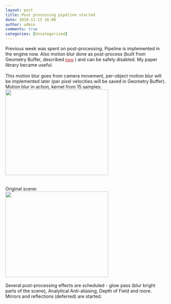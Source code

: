 ```yaml
---
layout: post
title: Post processing pipeline started
date: 2010-12-15 16:08
author: admin
comments: true
categories: [Uncategorized]
---
```

Previous week was spent on post-processing. Pipeline is  implemented in the engine now. Also  motion blur done as post-process (built from Geometry Buffer, described <a href="http://http.developer.nvidia.com/GPUGems3/gpugems3_ch27.html" mce_href="http://http.developer.nvidia.com/GPUGems3/gpugems3_ch27.html" style="margin-top: 0px; margin-right: 0px; margin-bottom: 0px; margin-left: 0px; padding-top: 0px; padding-right: 0px; padding-bottom: 0px; padding-left: 0px; border-top-width: 0px; border-right-width: 0px; border-bottom-width: 0px; border-left-width: 0px; border-style: initial; border-color: initial; font-weight: inherit; font-style: inherit; font-size: 12px; font-family: inherit; color: rgb(167, 18, 18); outline-style: none; outline-width: initial; outline-color: initial; text-decoration: underline; ">here</a> ) and can be safely disabled. My paper library became useful.<br /> <br />  This motion blur goes from camera movement, per-object motion blur will be implemented later (per pixel velocities will be saved in Geometry Buffer). <br />  Motion blur in action, kernel from 15 samples: <br /><a onblur="try {parent.deselectBloggerImageGracefully();} catch(e) {}" href="http://4.bp.blogspot.com/_LfYx03jjmdk/TQjpn4fuxnI/AAAAAAAABDU/1OKUSLt3UV8/s1600/editor_motion_blur.jpg"><img style="cursor:pointer; cursor:hand;width: 320px; height: 267px;" src="http://4.bp.blogspot.com/_LfYx03jjmdk/TQjpn4fuxnI/AAAAAAAABDU/1OKUSLt3UV8/s320/editor_motion_blur.jpg" border="0" alt="" id="BLOGGER_PHOTO_ID_5550943412123780722" /></a><br /><br /><br /> Original scene: <br /><a onblur="try {parent.deselectBloggerImageGracefully();} catch(e) {}" href="http://4.bp.blogspot.com/_LfYx03jjmdk/TQjp6_TastI/AAAAAAAABDc/m-BlOjKKQuI/s1600/editor6.jpg"><img style="cursor:pointer; cursor:hand;width: 320px; height: 267px;" src="http://4.bp.blogspot.com/_LfYx03jjmdk/TQjp6_TastI/AAAAAAAABDc/m-BlOjKKQuI/s320/editor6.jpg" border="0" alt="" id="BLOGGER_PHOTO_ID_5550943740368696018" /></a><br /><br />  Several post-processing effects are scheduled - glow pass (blur bright parts of the scene),  Analytical Anti-aliasing, Depth of Field and more.    <br />  Mirrors and reflections (deferred) are started.

